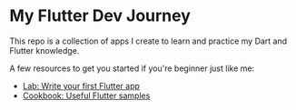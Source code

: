 # My Flutter Dev Journey

This repo is a collection of apps I create to learn and practice my Dart and Flutter knowledge.

A few resources to get you started if you're beginner just like me:

- [Lab: Write your first Flutter app](https://flutter.dev/docs/get-started/codelab)
- [Cookbook: Useful Flutter samples](https://flutter.dev/docs/cookbook)
